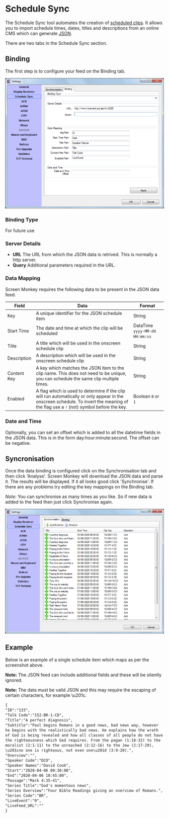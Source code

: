 # Schedule Sync

The Schedule Sync tool automates the creation of [scheduled clips](../toolbar/schedule.md). It allows you to import schedule times, dates, titles and descriptions from an online CMS which can generate [JSON](https://www.json.org/json-en.html). 

There are two tabs in the Schedule Sync section.

## Binding
The first step is to configure your feed on the Binding tab.

![](../../images/settings-sync-binding.png)

### Binding Type
For future use

### Server Details
- **URL** The URL from which the JSON data is retrived. This is normally a http server.
- **Query** Additional parameters required in the URL.

### Data Mapping
Screen Monkey requires the following data to be present in the JSON data feed.

|Field|Data|Format|
|--|--|--|
|Key|A unique identifier for the JSON schedule item|String|
|Start Time|The date and time at which the clip will be scheduled|DataTime `yyyy-MM-dd HH:mm:ss`|
|Title|A title which will be used in the onscreen schedule clip|String|
|Description|A description which will be used in the onscreen schedule clip|String|
|Content Key|A key which matches the JSON item to the clip name. This does not need to be unique, you can schedule the same clip multiple times.|String|
|Enabled|A flag which is used to determine if the clip will run automatically or only appear in the onscreen schedule. To invert the meaning of the flag use a `!` (not) symbol before the key.|Boolean `0` or `1`|

### Date and Time
Optionally, you can set an offset which is added to all the datetime fields in the JSON data. This is in the form day:hour:minute:second. The offset can be negative.

## Syncronisation
Once the data binding is configured click on the Synchronisation tab and then click 'Analyse'. Screen Monkey will download the JSON data and parse it. The results will be displayed. If it all looks good click 'Synchronise'. If there are any problems try editing the key mappings on the Binding tab.

*Note:* You can synchronise as many times as you like. So if new data is added to the feed then just click Synchronise again.

![](../../images/settings-sync-analyse.png)

## Example
Below is an example of a single schedule item which maps as per the screenshot above. 

**Note:** The JSON feed can include additional fields and these will be silently ignored.

**Note:** The data must be valid JSON and this may require the escaping of certain characters, for example \u201c.

    {
    "ID":"133",
    "Talk Code":"152-BR-1-CD",
    "Title":"A perfect diagnosis",
    "Subtitle":"Paul begins Romans in a good news, bad news way, however he begins with the realistically bad news. He explains how the wrath of God is being revealed and how all classes of all people do not have the righteousness which God requires. From the pagan (1:18-32) to the moralist (2:1-11) to the unreached (2:12-16) to the Jew (2:17-29), \u201cno one is righteous, not even one\u201d (3:9-20).",
    "Overview":"",
    "Speaker Code":"DCO",
    "Speaker Names":"David Cook",
    "Start":"2020-04-06 09:30:00",
    "End":"2020-04-06 10:45:00",
    "Passage":"Mark 4:35-41",
    "Series Title":"God's momentous news",
    "Series Overview":"Four Bible Readings giving an overview of Romans.",
    "Series Code":"BR",
    "LiveEvent":"0",
    "LiveFeed_URL":""
    }


